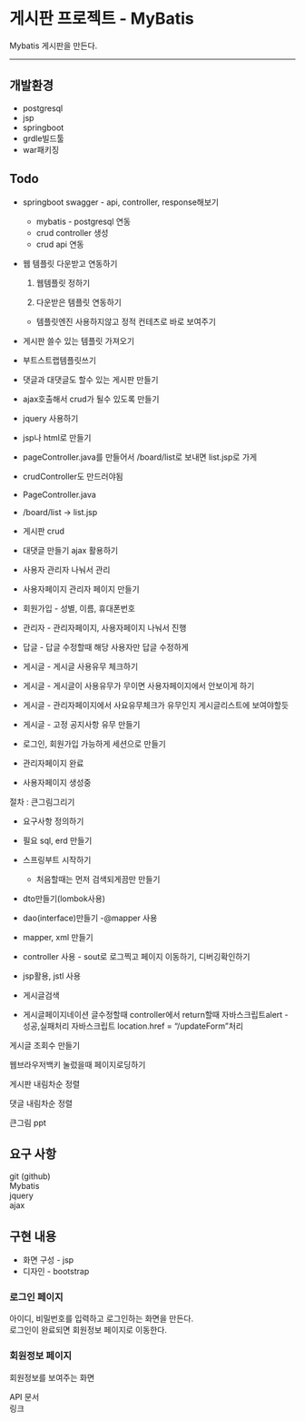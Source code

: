# 게시판 프로젝트 - MyBatis

Mybatis 게시판을 만든다.
<hr>

## 개발환경
- postgresql
- jsp
- springboot
- grdle빌드툴
- war패키징


## Todo
- springboot swagger - api, controller, response해보기
    - mybatis - postgresql 연동
    - crud controller 생성
    - crud api 연동
- 웹 템플릿 다운받고 연동하기
    1.  웹템플릿 정하기

    2. 다운받은 템플릿 연동하기
    - 템플릿엔진 사용하지않고 정적 컨테츠로 바로 보여주기
- 게시판 쓸수 있는 템플릿 가져오기
- 부트스트랩템플릿쓰기
- 댓글과 대댓글도 할수 있는 게시판 만들기
- ajax호출해서 crud가 될수 있도록 만들기
- jquery 사용하기
- jsp나 html로 만들기
- pageController.java를 만들어서 /board/list로 보내면 list.jsp로 가게
- crudController도 만드러야됨
- PageController.java
- /board/list -> list.jsp
- 게시판 crud
- 대댓글 만들기 ajax 활용하기

- 사용자 관리자 나눠서 관리
- 사용자페이지 관리자 페이지 만들기
- 회원가입 - 성별, 이름, 휴대폰번호
- 관리자 - 관리자페이지, 사용자페이지 나눠서 진행
- 답글 - 답글 수정할때 해당 사용자만 답글 수정하게
- 게시글 - 게시글 사용유무 체크하기
- 게시글 - 게시글이 사용유무가 무이면 사용자페이지에서 안보이게 하기
- 게시글 - 관리자페이지에서 사요유무체크가 유무인지 게시글리스트에 보여야할듯
- 게시글 - 고정 공지사항 유무 만들기
- 로그인, 회원가입 가능하게 세션으로 만들기


- 관리자페이지 완료
- 사용자페이지 생성중


절차 : 큰그림그리기
- 요구사항 정의하기
- 필요 sql, erd 만들기
- 스프링부트 시작하기
  - 처음할때는 먼저 검색되게끔만 만들기
- dto만들기(lombok사용)
- dao(interface)만들기 -@mapper 사용
- mapper, xml 만들기
- controller 사용 - sout로 로그찍고 페이지 이동하기, 디버깅확인하기
- jsp활용, jstl 사용


- 게시글검색
- 게시글페이지네이션
  글수정할때 controller에서 return할때 자바스크립트alert - 성공,실패처리 자바스크립트 location.href = “/updateForm”처리

게시글 조회수 만들기

웹브라우저백키 눌렀을때 페이지로딩하기

게시판 내림차순 정렬

댓글 내림차순 정렬

큰그림 ppt


## 요구 사항
git (github)  
Mybatis  
jquery  
ajax  



## 구현 내용
- 화면 구성 - jsp
- 디자인 - bootstrap

### 로그인 페이지  
아이디, 비밀번호를 입력하고 로그인하는 화면을 만든다.  
로그인이 완료되면 회원정보 페이지로 이동한다.

### 회원정보 페이지
회원정보를 보여주는 화면

API 문서  
링크

